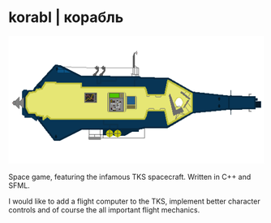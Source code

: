 # korabl | корабль
![My HD TKS](https://raw.githubusercontent.com/Goerofmuns/korabl/master/asset/tex/tks_shell.png)

Space game, featuring the infamous TKS spacecraft. Written in C++ and SFML.

I would like to add a flight computer to the TKS, implement better character controls and of course the all important flight mechanics.
